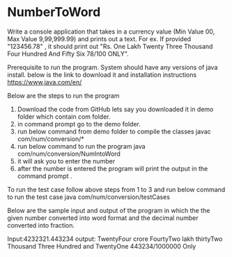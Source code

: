 # NumberToWord
Write a console application that takes in a currency value (Min Value 00, Max Value 9,99,999.99) and prints out a text. For ex. If provided "123456.78" , it should print out "Rs. One Lakh Twenty Three Thousand Four Hundred And Fifty Six 78/100 ONLY".


Prerequisite to run the program.
System should have any versions of java install. below is the link to download it and installation instructions 
https://www.java.com/en/

Below are the steps to run the program 
1. Download the code from GitHub lets say you downloaded it in demo folder which contain com folder.
2. in command prompt go to the demo folder.
3. run below command from demo folder to compile the classes 
	javac com/num/conversion/*
4. run below command to run the program 
	java com/num/conversion/NumIntoWord
5. it will ask you to enter the number 
6. after the number is entered the program will print the output in the command prompt . 

To run the test case follow above steps from 1 to 3 and run below command to run the test case
java com/num/conversion/testCases

Below are the sample input and output of the program in which the the given number converted into word format and the decimal number converted into fraction.

Input:4232321.443234
output: TwentyFour crore FourtyTwo lakh thirtyTwo Thousand Three Hundred and TwentyOne 443234/1000000 Only
